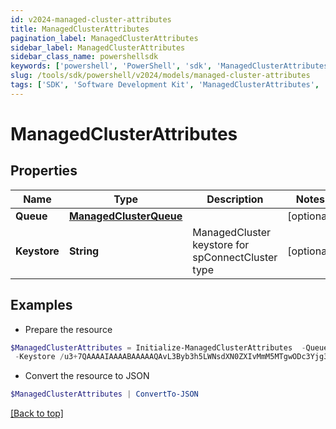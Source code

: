 ```yaml
---
id: v2024-managed-cluster-attributes
title: ManagedClusterAttributes
pagination_label: ManagedClusterAttributes
sidebar_label: ManagedClusterAttributes
sidebar_class_name: powershellsdk
keywords: ['powershell', 'PowerShell', 'sdk', 'ManagedClusterAttributes', 'V2024ManagedClusterAttributes'] 
slug: /tools/sdk/powershell/v2024/models/managed-cluster-attributes
tags: ['SDK', 'Software Development Kit', 'ManagedClusterAttributes', 'V2024ManagedClusterAttributes']
---
```



# ManagedClusterAttributes

## Properties

Name | Type | Description | Notes
------------ | ------------- | ------------- | -------------
**Queue** | [**ManagedClusterQueue**](managed-cluster-queue) |  | [optional] 
**Keystore** | **String** | ManagedCluster keystore for spConnectCluster type | [optional] 

## Examples

- Prepare the resource
```powershell
$ManagedClusterAttributes = Initialize-ManagedClusterAttributes  -Queue null `
 -Keystore /u3+7QAAAAIAAAABAAAAAQAvL3Byb3h5LWNsdXN0ZXIvMmM5MTgwODc3Yjg3MW
```

- Convert the resource to JSON
```powershell
$ManagedClusterAttributes | ConvertTo-JSON
```


[[Back to top]](#) 


